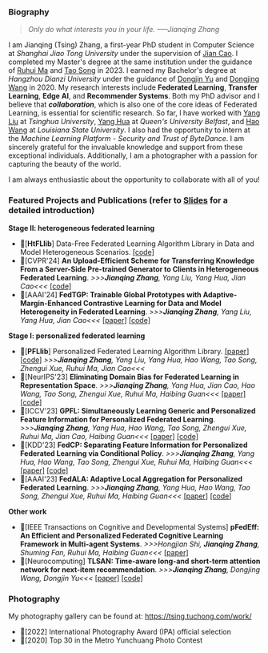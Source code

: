 ### Biography

> _Only do what interests you in your life. –––Jianqing Zhang_

I am Jianqing (Tsing) Zhang, a first-year PhD student in Computer Science at _Shanghai Jiao Tong University_ under the supervision of [Jian Cao](https://scholar.google.com/citations?hl=zh-CN&user=aEacdCQAAAAJ). I completed my Master's degree at the same institution under the guidance of [Ruhui Ma](https://scholar.google.com/citations?hl=zh-CN&user=PcrtqDsAAAAJ) and [Tao Song](https://scholar.google.com/citations?hl=zh-CN&user=tIjK-3QAAAAJ) in 2023. I earned my Bachelor's degree at _Hangzhou Dianzi University_ under the guidance of [Dongjin Yu](https://scholar.google.com/citations?hl=zh-CN&user=DwG4deYAAAAJ) and [Dongjing Wang](https://dongjingwang.github.io/) in 2020. My research interests include **Federated Learning**, **Transfer Learning**, **Edge AI**, and **Recommender Systems**. Both my PhD advisor and I believe that ***collaboration***, which is also one of the core ideas of Federated Learning, is essential for scientific research. So far, I have worked with [Yang Liu](https://sites.google.com/site/yangliuveronica/) at _Tsinghua University_, [Yang Hua](https://scholar.google.com/citations?hl=zh-CN&user=N0tFi8MAAAAJ) at _Queen's University Belfast_, and [Hao Wang](https://intellisys.haow.ca/haowang/) at _Louisiana State University_. I also had the opportunity to intern at the _Machine Learning Platform - Security and Trust of ByteDance_. I am sincerely grateful for the invaluable knowledge and support from these exceptional individuals. Additionally, I am a photographer with a passion for capturing the beauty of the world.

I am always enthusiastic about the opportunity to collaborate with all of you!


### Featured Projects and Publications (refer to [Slides](./ME/ZJQ.pdf) for a detailed introduction)

**Stage Ⅱ: heterogeneous federated learning**
- 🎉\[**HtFLlib**\] Data-Free Federated Learning Algorithm Library in Data and Model Heterogeneous Scenarios. [\[code\]](https://github.com/TsingZ0/HtFL)
- 🎉\[CVPR'24\] **An Upload-Efficient Scheme for Transferring Knowledge From a Server-Side Pre-trained Generator to Clients in Heterogeneous Federated Learning**. _>>>**Jianqing Zhang**, Yang Liu, Yang Hua, Jian Cao<<<_ [\[code\]](https://github.com/TsingZ0/FedKTL)
- 🎉\[AAAI'24\] **FedTGP: Trainable Global Prototypes with Adaptive-Margin-Enhanced Contrastive Learning for Data and Model Heterogeneity in Federated Learning**. _>>>**Jianqing Zhang**, Yang Liu, Yang Hua, Jian Cao<<<_ [\[paper\]](https://arxiv.org/abs/2401.03230) [\[code\]](https://github.com/TsingZ0/FedTGP)

**Stage Ⅰ: personalized federated learning**
- 🎉\[**PFLlib**\] Personalized Federated Learning Algorithm Library. [\[paper\]](https://arxiv.org/abs/2312.04992) [\[code\]](https://github.com/TsingZ0/PFLlib) _>>>**Jianqing Zhang**, Yang Liu, Yang Hua, Hao Wang, Tao Song, Zhengui Xue, Ruhui Ma, Jian Cao<<<_
- 🎉\[NeurIPS'23\] **Eliminating Domain Bias for Federated Learning in Representation Space**. _>>>**Jianqing Zhang**, Yang Hua, Jian Cao, Hao Wang, Tao Song, Zhengui Xue, Ruhui Ma, Haibing Guan<<<_ [\[paper\]](https://arxiv.org/abs/2311.14975) [\[code\]](https://github.com/TsingZ0/DBE)
- 🎉\[ICCV'23\] **GPFL: Simultaneously Learning Generic and Personalized Feature Information for Personalized Federated Learning**. _>>>**Jianqing Zhang**, Yang Hua, Hao Wang, Tao Song, Zhengui Xue, Ruhui Ma, Jian Cao, Haibing Guan<<<_ [\[paper\]](https://arxiv.org/pdf/2308.10279v3.pdf) [\[code\]](https://github.com/TsingZ0/GPFL)
- 🎉\[KDD'23\] **FedCP: Separating Feature Information for Personalized Federated Learning via Conditional Policy**. _>>>**Jianqing Zhang**, Yang Hua, Hao Wang, Tao Song, Zhengui Xue, Ruhui Ma, Haibing Guan<<<_ [\[paper\]](https://arxiv.org/pdf/2307.01217v2.pdf) [\[code\]](https://github.com/TsingZ0/FedCP)
- 🎉\[AAAI'23\] **FedALA: Adaptive Local Aggregation for Personalized Federated Learning**. _>>>**Jianqing Zhang**, Yang Hua, Hao Wang, Tao Song, Zhengui Xue, Ruhui Ma, Haibing Guan<<<_ [\[paper\]](https://arxiv.org/pdf/2212.01197v4.pdf) [\[code\]](https://github.com/TsingZ0/FedALA)

**Other work**
- 🎉\[IEEE Transactions on Cognitive and Developmental Systems\] **pFedEff: An Efficient and Personalized Federated Cognitive Learning Framework in Multi-agent Systems**. _>>>Hongjian Shi, **Jianqing Zhang**, Shuming Fan, Ruhui Ma, Haibing Guan<<<_ [\[paper\]](https://ieeexplore.ieee.org/abstract/document/10163405/)
- 🎉\[Neurocomputing\] **TLSAN: Time-aware long-and short-term attention network for next-item recommendation**. _>>>**Jianqing Zhang**, Dongjing Wang, Dongjin Yu<<<_ [\[paper\]](https://doi.org/10.1016/j.neucom.2021.02.015) [\[code\]](https://github.com/TsingZ0/TLSAN)


### Photography

My photography gallery can be found at: https://tsing.tuchong.com/work/

- 🎉\[2022\] International Photography Award (IPA) official selection
- 🎉\[2020\] Top 30 in the Metro Yunchuang Photo Contest
